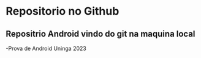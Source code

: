 # Repositorio no Github 
## Repositrio Android vindo do git na maquina local

-Prova de Android Uninga 2023
